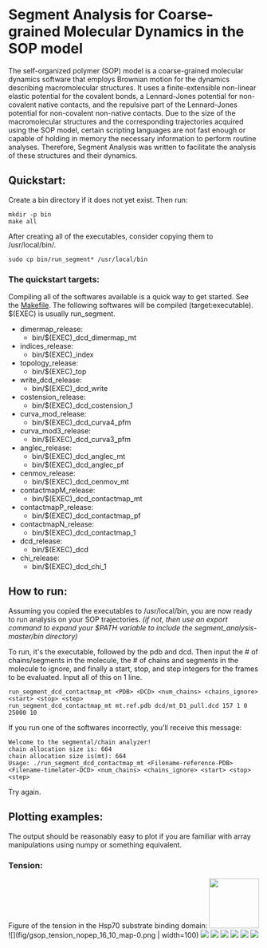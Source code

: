 # Segment Analysis for Coarse-grained Molecular Dynamics in the SOP model
The self-organized polymer (SOP) model is a coarse-grained molecular dynamics software that
employs Brownian motion for the dynamics describing macromolecular structures. It uses a finite-extensible
non-linear elastic potential for the covalent bonds, a Lennard-Jones potential for non-covalent native contacts,
and the repulsive part of the Lennard-Jones potential for non-covalent non-native contacts. Due to the size of the
macromolecular structures and the corresponding trajectories acquired using the SOP model, certain scripting languages
are not fast enough or capable of holding in memory the necessary information to perform routine analyses.
Therefore, Segment Analysis was written to facilitate the analysis of these structures and their dynamics.

## Quickstart:
Create a bin directory if it does not yet exist. Then run:

    mkdir -p bin
    make all

After creating all of the executables, consider copying them to /usr/local/bin/.

    sudo cp bin/run_segment* /usr/local/bin

### The quickstart targets:
Compiling all of the softwares available is a quick way to get started. See the [Makefile](./Makefile).
The following softwares will be compiled (target:executable). $(EXEC) is usually run_segment.
* dimermap_release:
    * bin/$(EXEC)_dcd_dimermap_mt
* indices_release:
    * bin/$(EXEC)_index
* topology_release:
    * bin/$(EXEC)_top
* write_dcd_release:
    * bin/$(EXEC)_dcd_write
* costension_release:
    * bin/$(EXEC)_dcd_costension_1
* curva_mod_release:
    * bin/$(EXEC)_dcd_curva4_pfm
* curva_mod3_release:
    * bin/$(EXEC)_dcd_curva3_pfm
* anglec_release:
    * bin/$(EXEC)_dcd_anglec_mt
    * bin/$(EXEC)_dcd_anglec_pf
* cenmov_release:
    * bin/$(EXEC)_dcd_cenmov_mt
* contactmapM_release:
    * bin/$(EXEC)_dcd_contactmap_mt
* contactmapP_release:
    * bin/$(EXEC)_dcd_contactmap_pf
* contactmapN_release:
    * bin/$(EXEC)_dcd_contactmap_1
* dcd_release:
    * bin/$(EXEC)_dcd
* chi_release:
    * bin/$(EXEC)_dcd_chi_1


## How to run:
Assuming you copied the executables to /usr/local/bin, you are now ready to run analysis on your SOP trajectories.
*(if not, then use an export command to expand your $PATH variable to include the segment_analysis-master/bin directory)*

To run, it's the executable, followed by the pdb and dcd. Then input the # of chains/segments in the molecule, the # of chains and segments in the molecule
to ignore, and finally a start, stop, and step integers for the frames to be evaluated. Input all of this on 1 line.

    run_segment_dcd_contactmap_mt <PDB> <DCD> <num_chains> <chains_ignore> <start> <stop> <step>
    run_segment_dcd_contactmap_mt mt.ref.pdb dcd/mt_D1_pull.dcd 157 1 0 25000 10

If you run one of the softwares incorrectly, you'll receive this message:

    Welcome to the segmental/chain analyzer!
    chain allocation size is: 664
    chain allocation size is(mt): 664
    Usage: ./run_segment_dcd_contactmap_mt <Filename-reference-PDB> <Filename-timelater-DCD> <num_chains> <chains_ignore> <start> <stop> <step>

Try again.

## Plotting examples:
The output should be reasonably easy to plot if you are familiar with array manipulations using numpy or something equivalent.

### Tension:
Figure of the tension in the Hsp70 substrate binding domain:
<img src="fig/gsop_tension_nopep_16_10_map-0.png" width="100px">
![](fig/gsop_tension_nopep_16_10_map-0.png | width=100)
![](fig/gsop_tension_nopep_16_10_subplot_250_400_500-3.png)
![](fig/gsop_tension_nopep_16_10_lines_150_50-0.png)
![](fig/gsop_tension_nopep_16_10_lines_200_20-0.png)
![](fig/gsop_tension_nopep_16_10_lines_250_12-0.png)
![](fig/gsop_tension_nopep_16_10_lines_400_50-0.png)
![](fig/gsop_tension_nopep_16_10_lines_900_50-0.png)
